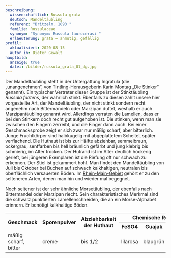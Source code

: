 ```yaml
---
beschreibung:
  wissenschaftlich: Russula grata
  deutsch: Mandeltäubling
  referenz: "Britzelm. 1893 "
  familie: Russulaceae
  synonym: "Synonym: Russula laurocerasi "
  erlaeuterung: grata = anmutig, gefällig
profil:
  aktualisiert: 2020-08-15
  autor_in: Dieter Gewalt
hauptbild:
  anzeige: true
  datei: /bilder/russula_grata_01_dg.jpg
---
```

Der Mandeltäubling steht in der Untergattung Ingratula (die „unangenehmen“, von Tintling-Herausgeberin Karin Montag „Die Stinker“ genannt). Ein typischer Vertreter dieser Gruppe ist der Stinktäubling *Russula foetens*, der wahrlich stinkt. Ebenfalls zu diesen zählt unsere hier vorgestellte Art, der Mandeltäubling, der nicht stinkt sondern recht angenehm nach Bittermandeln oder Marzipan duftet, weshalb er auch Marzipantäubling genannt wird. Allerdings verraten die Lamellen, dass er bei den Stinkern doch recht gut aufgehoben ist. Die stinken, wenn man sie zwischen den Fingern zerreibt, und die Finger dann auch. Bei einer Geschmacksprobe zeigt er sich zwar nur mäßig scharf, aber bitterlich. Junge Fruchtkörper sind halbkugelig mit abgeplattetem Scheitel, später verflachend. Die Huthaut ist bis zur Hälfte abziehbar, semmelbraun, ockergrau, senffarben bis hell bräunlich gefärbt und jung klebrig bis schmierig, im Alter trocken. Der Hutrand ist im Alter deutlich höckerig gerieft, bei jüngeren Exemplaren ist die Riefung oft nur schwach zu erkennen. Der Stiel ist gekammert hohl. Man findet den Mandeltäubling von Juli bis Oktober bei Buchen auf schwach kalkhaltigen, neutralen bis oberflächlich versauerten Böden. Im [Rhein-Main-Gebiet](http://hessen.pilze-deutschland.de/organismen/russula-grata-britzelm-1893-1) gehört er zu den selteneren Arten, denen man hin und wieder mal begegnet.

Noch seltener ist der sehr ähnliche Morsetäubling, der ebenfalls nach Bittermandel oder Marzipan riecht. Sein charakteristisches Merkmal sind die schwarz punktierten Lamellenschneiden, die an ein Morse-Alphabet erinnern. Er benötigt kalkhaltige Böden.

<div class="table-responsive">
  <table class="table taeubling">
    <tr>
      <th rowspan="2">Geschmack</th>
      <th rowspan="2">Sporenpulver</th>
      <th rowspan="2">Abziehbarkeit der Huthaut</th>
      <th colspan="3" class="text-center">Chemische Reaktion</th>
    </tr>
    <tr>
      <th>FeSO4</th>
      <th>Guajak</th>
      <th>Phenol</th>
    </tr>
    <tr>
      <td>mäßig scharf, bitter</td>
      <td>creme</td>
      <td>bis 1/2</td>
      <td>lilarosa</td>
      <td>blaugrün</td>
      <td>weinbraun</td>    
    </tr>
  </table>
</div>